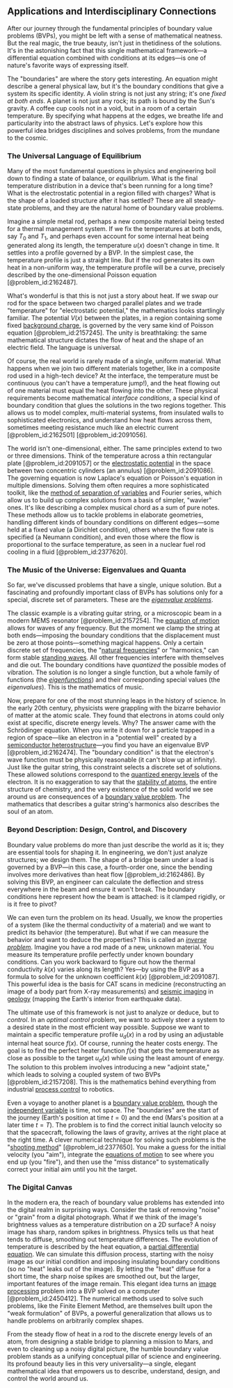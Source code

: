 ## Applications and Interdisciplinary Connections

After our journey through the fundamental principles of boundary value problems (BVPs), you might be left with a sense of mathematical neatness. But the real magic, the true beauty, isn't just in thetidiness of the solutions. It's in the astonishing fact that this single mathematical framework—a differential equation combined with conditions at its edges—is one of nature's favorite ways of expressing itself.

The "boundaries" are where the story gets interesting. An equation might describe a general physical law, but it's the boundary conditions that give a system its specific identity. A violin string is not just any string; it's one *fixed at both ends*. A planet is not just any rock; its path is bound by the Sun's gravity. A coffee cup cools not in a void, but in a room of a certain temperature. By specifying what happens at the edges, we breathe life and particularity into the abstract laws of physics. Let's explore how this powerful idea bridges disciplines and solves problems, from the mundane to the cosmic.

### The Universal Language of Equilibrium

Many of the most fundamental questions in physics and engineering boil down to finding a state of balance, or *equilibrium*. What is the final temperature distribution in a device that's been running for a long time? What is the electrostatic potential in a region filled with charges? What is the shape of a loaded structure after it has settled? These are all steady-state problems, and they are the natural home of boundary value problems.

Imagine a simple metal rod, perhaps a new composite material being tested for a thermal management system. If we fix the temperatures at both ends, say $T_0$ and $T_1$, and perhaps even account for some internal heat being generated along its length, the temperature $u(x)$ doesn't change in time. It settles into a profile governed by a BVP. In the simplest case, the temperature profile is just a straight line. But if the rod generates its own heat in a non-uniform way, the temperature profile will be a curve, precisely described by the one-dimensional Poisson equation [@problem_id:2162487].

What's wonderful is that this is not just a story about heat. If we swap our rod for the space between two charged parallel plates and we trade "temperature" for "electrostatic potential," the mathematics looks startlingly familiar. The potential $V(x)$ between the plates, in a region containing some fixed [background charge](@article_id:142097), is governed by the very same kind of Poisson equation [@problem_id:2157245]. The unity is breathtaking: the same mathematical structure dictates the flow of heat and the shape of an electric field. The language is universal.

Of course, the real world is rarely made of a single, uniform material. What happens when we join two different materials together, like in a composite rod used in a high-tech device? At the interface, the temperature must be continuous (you can't have a temperature jump!), and the heat flowing out of one material must equal the heat flowing into the other. These physical requirements become mathematical *interface conditions*, a special kind of boundary condition that glues the solutions in the two regions together. This allows us to model complex, multi-material systems, from insulated walls to sophisticated electronics, and understand how heat flows across them, sometimes meeting resistance much like an electric current [@problem_id:2162501] [@problem_id:2091056].

The world isn't one-dimensional, either. The same principles extend to two or three dimensions. Think of the temperature across a thin rectangular plate [@problem_id:2091057] or the [electrostatic potential](@article_id:139819) in the space between two concentric cylinders (an annulus) [@problem_id:2091086]. The governing equation is now Laplace's equation or Poisson's equation in multiple dimensions. Solving them often requires a more sophisticated toolkit, like the [method of separation of variables](@article_id:196826) and Fourier series, which allow us to build up complex solutions from a basis of simpler, "wavier" ones. It's like describing a complex musical chord as a sum of pure notes. These methods allow us to tackle problems in elaborate geometries, handling different kinds of boundary conditions on different edges—some held at a fixed value (a Dirichlet condition), others where the flow rate is specified (a Neumann condition), and even those where the flow is proportional to the surface temperature, as seen in a nuclear fuel rod cooling in a fluid [@problem_id:2377620].

### The Music of the Universe: Eigenvalues and Quanta

So far, we've discussed problems that have a single, unique solution. But a fascinating and profoundly important class of BVPs has solutions only for a special, discrete set of parameters. These are the *[eigenvalue problems](@article_id:141659)*.

The classic example is a vibrating guitar string, or a microscopic beam in a modern MEMS resonator [@problem_id:2157254]. The [equation of motion](@article_id:263792) allows for waves of any frequency. But the moment we clamp the string at both ends—imposing the boundary conditions that the displacement must be zero at those points—something magical happens. Only a certain discrete set of frequencies, the "[natural frequencies](@article_id:173978)" or "harmonics," can form stable [standing waves](@article_id:148154). All other frequencies interfere with themselves and die out. The boundary conditions have *quantized* the possible modes of vibration. The solution is no longer a single function, but a whole family of functions (the *[eigenfunctions](@article_id:154211)*) and their corresponding special values (the *eigenvalues*). This is the mathematics of music.

Now, prepare for one of the most stunning leaps in the history of science. In the early 20th century, physicists were grappling with the bizarre behavior of matter at the atomic scale. They found that electrons in atoms could only exist at specific, discrete energy levels. Why? The answer came with the Schrödinger equation. When you write it down for a particle trapped in a region of space—like an electron in a "potential well" created by a [semiconductor heterostructure](@article_id:260111)—you find you have an eigenvalue BVP [@problem_id:2162474]. The "boundary condition" is that the electron's wave function must be physically reasonable (it can't blow up at infinity). Just like the guitar string, this constraint selects a discrete set of solutions. These allowed solutions correspond to the [quantized energy levels](@article_id:140417) of the electron. It is no exaggeration to say that the [stability of atoms](@article_id:199245), the entire structure of chemistry, and the very existence of the solid world we see around us are consequences of a [boundary value problem](@article_id:138259). The mathematics that describes a guitar string's harmonics also describes the soul of an atom.

### Beyond Description: Design, Control, and Discovery

Boundary value problems do more than just describe the world as it is; they are essential tools for shaping it. In engineering, we don't just analyze structures; we design them. The shape of a bridge beam under a load is governed by a BVP—in this case, a fourth-order one, since the bending involves more derivatives than heat flow [@problem_id:2162486]. By solving this BVP, an engineer can calculate the deflection and stress everywhere in the beam and ensure it won't break. The boundary conditions here represent how the beam is attached: is it clamped rigidly, or is it free to pivot?

We can even turn the problem on its head. Usually, we know the properties of a system (like the thermal conductivity of a material) and we want to predict its behavior (the temperature). But what if we can measure the behavior and want to deduce the properties? This is called an *[inverse problem](@article_id:634273)*. Imagine you have a rod made of a new, unknown material. You measure its temperature profile perfectly under known boundary conditions. Can you work backward to figure out how the thermal conductivity $k(x)$ varies along its length? Yes—by using the BVP as a formula to solve for the unknown coefficient $k(x)$ [@problem_id:2091087]. This powerful idea is the basis for CAT scans in medicine (reconstructing an image of a body part from X-ray measurements) and [seismic imaging](@article_id:272562) in [geology](@article_id:141716) (mapping the Earth's interior from earthquake data).

The ultimate use of this framework is not just to analyze or deduce, but to *control*. In an *optimal control* problem, we want to actively steer a system to a desired state in the most efficient way possible. Suppose we want to maintain a specific temperature profile $u_d(x)$ in a rod by using an adjustable internal heat source $f(x)$. Of course, running the heater costs energy. The goal is to find the perfect heater function $f(x)$ that gets the temperature as close as possible to the target $u_d(x)$ while using the least amount of energy. The solution to this problem involves introducing a new "adjoint state," which leads to solving a coupled system of two BVPs [@problem_id:2157208]. This is the mathematics behind everything from industrial [process control](@article_id:270690) to robotics.

Even a voyage to another planet is a [boundary value problem](@article_id:138259), though the [independent variable](@article_id:146312) is time, not space. The "boundaries" are the start of the journey (Earth's position at time $t=0$) and the end (Mars's position at a later time $t=T$). The problem is to find the correct initial launch velocity so that the spacecraft, following the laws of gravity, arrives at the right place at the right time. A clever numerical technique for solving such problems is the "[shooting method](@article_id:136141)" [@problem_id:2377650]. You make a guess for the initial velocity (you "aim"), integrate the [equations of motion](@article_id:170226) to see where you end up (you "fire"), and then use the "miss distance" to systematically correct your initial aim until you hit the target.

### The Digital Canvas

In the modern era, the reach of boundary value problems has extended into the digital realm in surprising ways. Consider the task of removing "noise" or "grain" from a digital photograph. What if we think of the image's brightness values as a temperature distribution on a 2D surface? A noisy image has sharp, random spikes in brightness. Physics tells us that heat tends to diffuse, smoothing out temperature differences. The evolution of temperature is described by the heat equation, a [partial differential equation](@article_id:140838). We can simulate this diffusion process, starting with the noisy image as our initial condition and imposing insulating boundary conditions (so no "heat" leaks out of the image). By letting the "heat" diffuse for a short time, the sharp noise spikes are smoothed out, but the larger, important features of the image remain. This elegant idea turns an [image processing](@article_id:276481) problem into a BVP solved on a computer [@problem_id:2450412]. The numerical methods used to solve such problems, like the Finite Element Method, are themselves built upon the "weak formulation" of BVPs, a powerful generalization that allows us to handle problems on arbitrarily complex shapes.

From the steady flow of heat in a rod to the discrete energy levels of an atom, from designing a stable bridge to planning a mission to Mars, and even to cleaning up a noisy digital picture, the humble boundary value problem stands as a unifying conceptual pillar of science and engineering. Its profound beauty lies in this very universality—a single, elegant mathematical idea that empowers us to describe, understand, design, and control the world around us.
